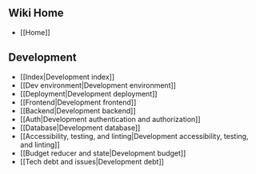 ## Wiki Home
- [[Home]]

## Development

- [[Index|Development index]]
- [[Dev environment|Development environment]]
- [[Deployment|Development deployment]]
- [[Frontend|Development frontend]]
- [[Backend|Development backend]]
- [[Auth|Development authentication and authorization]]
- [[Database|Development database]]
- [[Accessibility, testing, and linting|Development accessibility, testing, and linting]]
- [[Budget reducer and state|Development budget]]
- [[Tech debt and issues|Development debt]]
